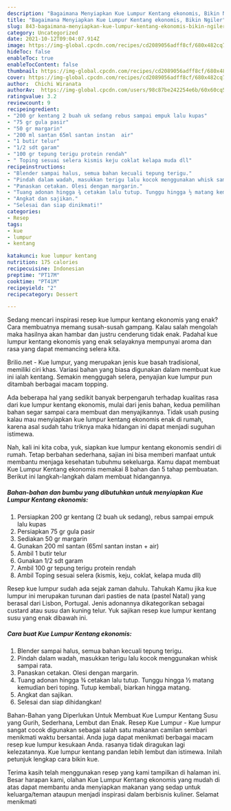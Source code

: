```yaml
---
description: "Bagaimana Menyiapkan Kue Lumpur Kentang ekonomis, Bikin Ngiler"
title: "Bagaimana Menyiapkan Kue Lumpur Kentang ekonomis, Bikin Ngiler"
slug: 843-bagaimana-menyiapkan-kue-lumpur-kentang-ekonomis-bikin-ngiler
category: Uncategorized
date: 2021-10-12T09:04:07.914Z
image: https://img-global.cpcdn.com/recipes/cd2089056adff8cf/680x482cq70/kue-lumpur-kentang-ekonomis-foto-resep-utama.jpg
hideToc: false
enableToc: true
enableTocContent: false
thumbnail: https://img-global.cpcdn.com/recipes/cd2089056adff8cf/680x482cq70/kue-lumpur-kentang-ekonomis-foto-resep-utama.jpg
cover: https://img-global.cpcdn.com/recipes/cd2089056adff8cf/680x482cq70/kue-lumpur-kentang-ekonomis-foto-resep-utama.jpg
author:  Chichi Wiranata
authorAv:  https://img-global.cpcdn.com/users/98c87be242254e6b/60x60cq50/avatar.jpg
ratingvalue: 3.2
reviewcount: 9
recipeingredient:
- "200 gr kentang 2 buah uk sedang rebus sampai empuk lalu kupas"
- "75 gr gula pasir"
- "50 gr margarin"
- "200 ml santan 65ml santan instan  air"
- "1 butir telur"
- "1/2 sdt garam"
- "100 gr tepung terigu protein rendah"
- " Toping sesuai selera kismis keju coklat kelapa muda dll"
recipeinstructions:
- "Blender sampai halus, semua bahan kecuali tepung terigu."
- "Pindah dalam wadah, masukkan terigu lalu kocok menggunakan whisk sampai rata."
- "Panaskan cetakan. Olesi dengan margarin."
- "Tuang adonan hingga ¾ cetakan lalu tutup. Tunggu hingga ½ matang kemudian beri toping. Tutup kembali, biarkan hingga matang."
- "Angkat dan sajikan."
- "Selesai dan siap dinikmati!"
categories:
- Resep
tags:
- kue
- lumpur
- kentang

katakunci: kue lumpur kentang 
nutrition: 175 calories
recipecuisine: Indonesian
preptime: "PT17M"
cooktime: "PT41M"
recipeyield: "2"
recipecategory: Dessert

---
```



Sedang mencari inspirasi resep kue lumpur kentang ekonomis yang enak? Cara membuatnya memang susah-susah gampang. Kalau salah mengolah maka hasilnya akan hambar dan justru cenderung tidak enak. Padahal kue lumpur kentang ekonomis yang enak selayaknya mempunyai aroma dan rasa yang dapat memancing selera kita.


Brilio.net - Kue lumpur, yang merupakan jenis kue basah tradisional, memiliki ciri khas. Variasi bahan yang biasa digunakan dalam membuat kue ini ialah kentang. Semakin menggugah selera, penyajian kue lumpur pun ditambah berbagai macam topping.

Ada beberapa hal yang sedikit banyak berpengaruh terhadap kualitas rasa dari kue lumpur kentang ekonomis, mulai dari jenis bahan, kedua pemilihan bahan segar sampai cara membuat dan menyajikannya. Tidak usah pusing kalau mau menyiapkan kue lumpur kentang ekonomis enak di rumah, karena asal sudah tahu triknya maka hidangan ini dapat menjadi suguhan istimewa.


Nah, kali ini kita coba, yuk, siapkan kue lumpur kentang ekonomis sendiri di rumah. Tetap berbahan sederhana, sajian ini bisa memberi manfaat untuk membantu menjaga kesehatan tubuhmu sekeluarga. Kamu dapat membuat Kue Lumpur Kentang ekonomis memakai 8 bahan dan 5 tahap pembuatan. Berikut ini langkah-langkah dalam membuat hidangannya.

<!--inarticleads1-->

##### Bahan-bahan dan bumbu yang dibutuhkan untuk menyiapkan Kue Lumpur Kentang ekonomis:

1. Persiapkan 200 gr kentang (2 buah uk sedang), rebus sampai empuk lalu kupas
1. Persiapkan 75 gr gula pasir
1. Sediakan 50 gr margarin
1. Gunakan 200 ml santan (65ml santan instan + air)
1. Ambil 1 butir telur
1. Gunakan 1/2 sdt garam
1. Ambil 100 gr tepung terigu protein rendah
1. Ambil  Toping sesuai selera (kismis, keju, coklat, kelapa muda dll)


Resep kue lumpur sudah ada sejak zaman dahulu. Tahukah Kamu jika kue lumpur ini merupakan turunan dari pasties de nata (pastel Natal) yang berasal dari Lisbon, Portugal. Jenis adonannya dikategorikan sebagai custard atau susu dan kuning telur. Yuk sajikan resep kue lumpur kentang susu yang enak dibawah ini. 

<!--inarticleads2-->

##### Cara buat Kue Lumpur Kentang ekonomis:

1. Blender sampai halus, semua bahan kecuali tepung terigu.
1. Pindah dalam wadah, masukkan terigu lalu kocok menggunakan whisk sampai rata.
1. Panaskan cetakan. Olesi dengan margarin.
1. Tuang adonan hingga ¾ cetakan lalu tutup. Tunggu hingga ½ matang kemudian beri toping. Tutup kembali, biarkan hingga matang.
1. Angkat dan sajikan.
1. Selesai dan siap dihidangkan!

Bahan-Bahan yang Diperlukan Untuk Membuat Kue Lumpur Kentang Susu yang Gurih, Sederhana, Lembut dan Enak. Resep Kue Lumpur - Kue lumpur sangat cocok digunakan sebagai salah satu makanan camilan sembari menikmati waktu bersantai. Anda juga dapat menikmati berbagai macam resep kue lumpur kesukaan Anda. rasanya tidak diragukan lagi kelezatannya. Kue lumpur kentang pandan lebih lembut dan istimewa. Inilah petunjuk lengkap cara bikin kue. 

Terima kasih telah menggunakan resep yang kami tampilkan di halaman ini. Besar harapan kami, olahan Kue Lumpur Kentang ekonomis yang mudah di atas dapat membantu anda menyiapkan makanan yang sedap untuk keluarga/teman ataupun menjadi inspirasi dalam berbisnis kuliner. Selamat menikmati
